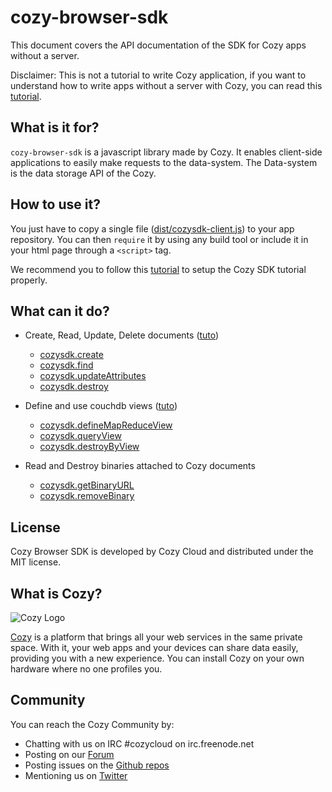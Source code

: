 # cozy-browser-sdk

This document covers the API documentation of the SDK for Cozy apps without a
server.

Disclaimer: This is not a tutorial to write Cozy application, if you want to understand how to write apps without a server with Cozy, you can read this [tutorial](https://dev.cozy.io/clientsideapp.html).

## What is it for?

`cozy-browser-sdk` is a javascript library made by Cozy. It enables client-side  applications to easily make requests to the data-system. The Data-system is the data
storage API of the Cozy.

## How to use it?

You just have to copy a single file ([dist/cozysdk-client.js](https://github.com/cozy/cozy-browser-sdk/tree/master/dist)) to your app repository. You can then `require` it by using any build tool or include it in your html page through a `<script>` tag.

We recommend you to follow this [tutorial](https://dev.cozy.io/clientsideapp.html) to setup the Cozy SDK tutorial properly.

## What can it do?

- Create, Read, Update, Delete documents ([tuto](http://cozy.github.io/cozy-browser-sdk/tutorial-doctype.html))
  - [cozysdk.create](http://cozy.github.io/cozy-browser-sdk/module-crud.html#.create)
  - [cozysdk.find](http://cozy.github.io/cozy-browser-sdk/module-crud.html#.find)
  - [cozysdk.updateAttributes](http://cozy.github.io/cozy-browser-sdk/module-crud.html#.updateAttributes)
  - [cozysdk.destroy](http://cozy.github.io/cozy-browser-sdk/module-crud.html#.destroy)

- Define and use couchdb views ([tuto](http://cozy.github.io/cozy-browser-sdk/tutorial-mapreduce.html))
  - [cozysdk.defineMapReduceView](http://cozy.github.io/cozy-browser-sdk/module-mapreduce.html#.defineMapReduceView)
  - [cozysdk.queryView](http://cozy.github.io/cozy-browser-sdk/module-mapreduce.html#.queryView)
  - [cozysdk.destroyByView](http://cozy.github.io/cozy-browser-sdk/module-mapreduce.html#.destroyByView)

- Read and Destroy binaries attached to Cozy documents
  - [cozysdk.getBinaryURL](http://cozy.github.io/cozy-browser-sdk/module-binaries.html#.getBinaryURL)
  - [cozysdk.removeBinary](http://cozy.github.io/cozy-browser-sdk/module-binaries.html#.removeBinary)


## License

Cozy Browser SDK is developed by Cozy Cloud and distributed under the MIT license.

## What is Cozy?

![Cozy Logo](https://raw.github.com/cozy/cozy-setup/gh-pages/assets/images/happycloud.png)

[Cozy](https://cozy.io) is a platform that brings all your web services in the
same private space.  With it, your web apps and your devices can share data
easily, providing you
with a new experience. You can install Cozy on your own hardware where no one
profiles you.

## Community

You can reach the Cozy Community by:

* Chatting with us on IRC #cozycloud on irc.freenode.net
* Posting on our [Forum](https://forum.cozy.io/)
* Posting issues on the [Github repos](https://github.com/cozy/)
* Mentioning us on [Twitter](https://twitter.com/mycozycloud)
